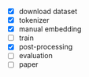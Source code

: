 - [x] download dataset
- [x] tokenizer
- [x] manual embedding
- [ ] train
- [x] post-processing
- [ ] evaluation
- [ ] paper
